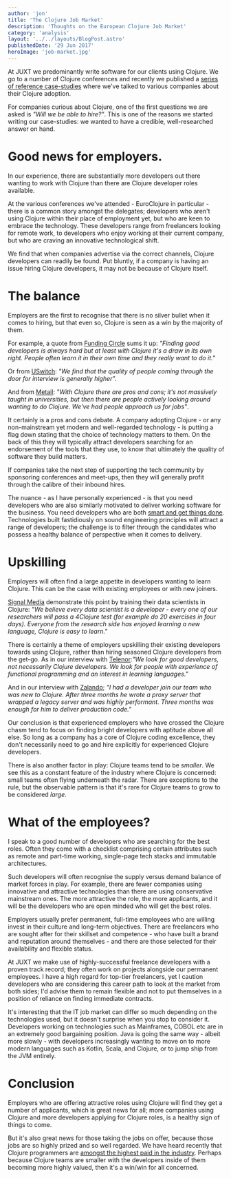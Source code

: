 ```yaml
---
author: 'jon'
title: 'The Clojure Job Market'
description: 'Thoughts on the European Clojure Job Market'
category: 'analysis'
layout: '../../layouts/BlogPost.astro'
publishedDate: '29 Jun 2017'
heroImage: 'job-market.jpg'
---
```


At JUXT we predominantly write software for our clients using Clojure.
We go to a number of Clojure conferences and recently we published a
[series of reference case-studies](https://juxt.pro/clojure-in.html)
where we've talked to various companies about their Clojure adoption.

For companies curious about Clojure, one of the first questions we are
asked is _\"Will we be able to hire?\"_. This is one of the reasons we
started writing our case-studies: we wanted to have a credible,
well-researched answer on hand.

# Good news for employers.

In our experience, there are substantially more developers out there
wanting to work with Clojure than there are Clojure developer roles
available.

At the various conferences we've attended - EuroClojure in particular -
there is a common story amongst the delegates; developers who aren't
using Clojure within their place of employment yet, but who are keen to
embrace the technology. These developers range from freelancers looking
for remote work, to developers who enjoy working at their current
company, but who are craving an innovative technological shift.

We find that when companies advertise via the correct channels, Clojure
developers can readily be found. Put bluntly, if a company is having an
issue hiring Clojure developers, it may not be because of Clojure
itself.

# The balance

Employers are the first to recognise that there is no silver bullet when
it comes to hiring, but that even so, Clojure is seen as a win by the
majority of them.

For example, a quote from [Funding
Circle](https://juxt.pro/blog/posts/clojure-in-fundingcircle.html) sums
it up: _\"Finding good developers is always hard but at least with
Clojure it's a draw in its own right. People often learn it in their own
time and they really want to do it.\"_

Or from [USwitch](https://juxt.pro/blog/posts/clojure-in-uswitch.html):
_\"We find that the quality of people coming through the door for
interview is generally higher\"._

And from [Metail](https://juxt.pro/blog/posts/clojure-in-metail.html):
_\"With Clojure there are pros and cons; it's not massively taught in
universities, but then there are people actively looking around wanting
to do Clojure. We've had people approach us for jobs\"_.

It certainly is a pros and cons debate. A company adopting Clojure - or
any non-mainstream yet modern and well-regarded technology - is putting
a flag down stating that the choice of technology matters to them. On
the back of this they will typically attract developers searching for an
endorsement of the tools that they use, to know that ultimately the
quality of software they build matters.

If companies take the next step of supporting the tech community by
sponsoring conferences and meet-ups, then they will generally profit
through the calibre of their inbound hires.

The nuance - as I have personally experienced - is that you need
developers who are also similarly motivated to deliver working software
for the business. You need developers who are both [smart and get things
done](https://www.amazon.co.uk/Smart-Gets-Things-Done-Technical/dp/1590598385).
Technologies built fastidiously on sound engineering principles will
attract a range of developers; the challenge is to filter through the
candidates who possess a healthy balance of perspective when it comes to
delivery.

# Upskilling

Employers will often find a large appetite in developers wanting to
learn Clojure. This can be the case with existing employees or with new
joiners.

[Signal Media](https://juxt.pro/blog/posts/clojure-in-signal.html)
demonstrate this point by training their data scientists in Clojure:
_\"We believe every data scientist is a developer - every one of our
researchers will pass a 4Clojure test (for example do 20 exercises in
four days). Everyone from the research side has enjoyed learning a new
language, Clojure is easy to learn.\"_

There is certainly a theme of employers upskilling their existing
developers towards using Clojure, rather than hiring seasoned Clojure
developers from the get-go. As in our interview with
[Telenor](https://juxt.pro/blog/posts/clojure-in-telenor.html):_\"We
look for good developers, not necessarily Clojure developers. We look
for people with experience of functional programming and an interest in
learning languages.\"_

And in our interview with
[Zalando](https://juxt.pro/blog/posts/clojure-in-zalando.html); _\"I had
a developer join our team who was new to Clojure. After three months he
wrote a proxy server that wrapped a legacy server and was highly
performant. Three months was enough for him to deliver production
code.\"_

Our conclusion is that experienced employers who have crossed the
Clojure chasm tend to focus on finding bright developers with aptitude
above all else. So long as a company has a core of Clojure coding
excellence, they don't necessarily need to go and hire explicitly for
experienced Clojure developers.

There is also another factor in play: Clojure teams tend to be
_smaller_. We see this as a constant feature of the industry where
Clojure is concerned: small teams often flying underneath the radar.
There are exceptions to the rule, but the observable pattern is that
it's rare for Clojure teams to grow to be considered _large_.

# What of the employees?

I speak to a good number of developers who are searching for the best
roles. Often they come with a checklist comprising certain attributes
such as remote and part-time working, single-page tech stacks and
immutable architectures.

Such developers will often recognise the supply versus demand balance of
market forces in play. For example, there are fewer companies using
innovative and attractive technologies than there are using conservative
mainstream ones. The more attractive the role, the more applicants, and
it will be the developers who are open minded who will get the best
roles.

Employers usually prefer permanent, full-time employees who are willing
invest in their culture and long-term objectives. There are freelancers
who are sought after for their skillset and competence - who have built
a brand and reputation around themselves - and there are those selected
for their availability and flexible status.

At JUXT we make use of highly-successful freelance developers with a
proven track record; they often work on projects alongside our permanent
employees. I have a high regard for top-tier freelancers, yet I caution
developers who are considering this career path to look at the market
from both sides; I'd advise them to remain flexible and not to put
themselves in a position of reliance on finding immediate contracts.

It's interesting that the IT job market can differ so much depending on
the technologies used, but it doesn't surprise when you stop to consider
it. Developers working on technologies such as Mainframes, COBOL etc are
in an extremely good bargaining position. Java is going the same way -
albeit more slowly - with developers increasingly wanting to move on to
more modern languages such as Kotlin, Scala, and Clojure, or to jump
ship from the JVM entirely.

# Conclusion

Employers who are offering attractive roles using Clojure will find they
get a number of applicants, which is great news for all; more companies
using Clojure and more developers applying for Clojure roles, is a
healthy sign of things to come.

But it's also great news for those taking the jobs on offer, because
those jobs are so highly prized and so well regarded. We have heard
recently that Clojure programmers are [amongst the highest paid in the
industry](http://www.techrepublic.com/article/what-are-the-highest-paid-jobs-in-programming-the-top-earning-languages-in-2017/).
Perhaps because Clojure teams are smaller with the developers inside of
them becoming more highly valued, then it's a win/win for all concerned.
